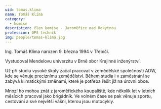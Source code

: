 ```yaml
---
uid: tomas.klima
name: Tomáš Klíma
category:
  - komise
description: člen komise - Jaroměřice nad Rokytnou
profession: GPS technik
img: people/tomas-klima.jpg
---
```


Ing. Tomáš Klíma narozen 9. března 1994 v Třebíči.

Vystudoval Mendelovu univerzitu v Brně obor Krajinné inženýrství. 

Už při studiu vysoké školy začal pracovat v zemědělské společnosti ADW, kde se věnuje preciznímu zemědělství. Během studia i v zaměstnání se zabývá klimatickými změnami, které je potřeba řešit již na úrovni obce.

Mnozí ho mohou znát z jaroměřického koupaliště, kde několik let v letních měsících pracoval jako brigádník. Ve volném čase se pak věnuje sportu, cestování a své největší vášni, kterou jsou motocykly.

